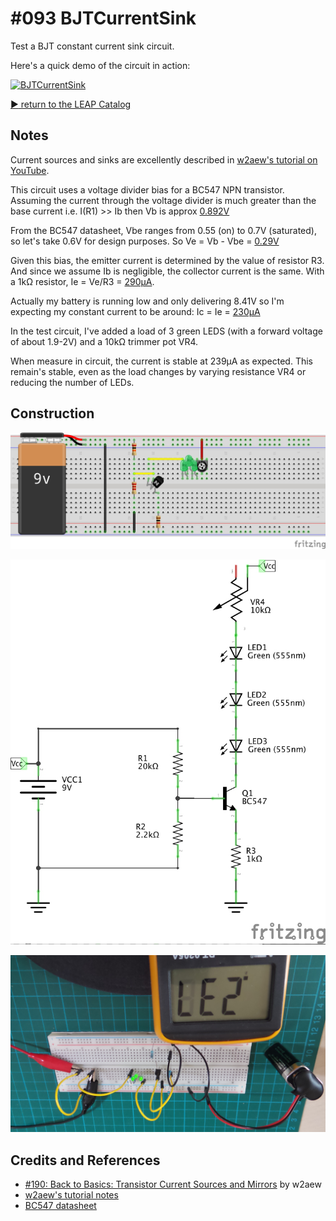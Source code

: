 # #093 BJTCurrentSink

Test a BJT constant current sink circuit.

Here's a quick demo of the circuit in action:

[![BJTCurrentSink](http://img.youtube.com/vi/Gg9dMxprlXM/0.jpg)](http://www.youtube.com/watch?v=Gg9dMxprlXM)


[:arrow_forward: return to the LEAP Catalog](http://leap.tardate.com)

## Notes

Current sources and sinks are excellently described in [w2aew's tutorial on YouTube](https://youtu.be/xR0RfmmRhDw).

This circuit uses a voltage divider bias for a BC547 NPN transistor.
Assuming the current through the voltage divider is much greater than the base current i.e. I(R1) >> Ib
then Vb is approx [0.892V](http://www.wolframalpha.com/input/?i=9V+*+2.2k%CE%A9%2F%2820k%CE%A9+%2B+2.2k%CE%A9%29)

From the BC547 datasheet, Vbe ranges from 0.55 (on) to 0.7V (saturated), so let's take 0.6V for design purposes.
So Ve = Vb - Vbe = [0.29V](http://www.wolframalpha.com/input/?i=9V+*+2.2k%CE%A9%2F%2820k%CE%A9+%2B+2.2k%CE%A9%29+-+0.6V)

Given this bias, the emitter current is determined by the value of resistor R3. And since we assume Ib is negligible, the collector current is the same.
With a 1kΩ resistor, Ie = Ve/R3 = [290μA](http://www.wolframalpha.com/input/?i=%28+9V+*+2.2k%CE%A9%2F%2820k%CE%A9+%2B+2.2k%CE%A9%29+-+0.6V+%29%2F1k%CE%A9).

Actually my battery is running low and only delivering 8.41V so I'm expecting my constant current to be around:
Ic = Ie = [230μA](http://www.wolframalpha.com/input/?i=%28+8.41V+*+2.2k%CE%A9%2F%2820k%CE%A9+%2B+2.2k%CE%A9%29+-+0.6V+%29%2F1k%CE%A9)

In the test circuit, I've added a load of 3 green LEDS (with a forward voltage of about 1.9-2V) and a 10kΩ trimmer pot VR4.

When measure in circuit, the current is stable at 239μA as expected.
This remain's stable, even as the load changes by varying resistance VR4 or reducing the number of LEDs.

## Construction

![Breadboard](./assets/BJTCurrentSink_bb.jpg?raw=true)

![The Schematic](./assets/BJTCurrentSink_schematic.jpg?raw=true)

![The Build](./assets/BJTCurrentSink_build.jpg?raw=true)

## Credits and References
* [#190: Back to Basics: Transistor Current Sources and Mirrors](https://youtu.be/xR0RfmmRhDw) by w2aew
* [w2aew's tutorial notes](http://www.qsl.net/w2aew//youtube/transistorcurrentsources.pdf)
* [BC547 datasheet](http://www.futurlec.com/Transistors/BC547.shtml)
